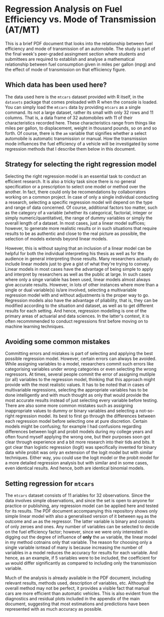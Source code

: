 # Regression Analysis on Fuel Efficiency vs. Mode of Transmission (AT/MT)

This is a brief PDF document that looks into the relationship between fuel efficiency and mode of transmission of an automobile. The study is part of the final week's peer-graded assingment section where students and submittees are required to establish and analyse a mathematical relationship between fuel consumption given in miles per gallon (mpg) and the effect of mode of transmission on that effiiciency figure.

## Which data has been used here?

The data used here is the `mtcars` dataset provided with R itself, in the `datasets` package that comes preloaded with R when the console is loaded. You can simply load the `mtcars` data by providing `mtcars` as a single command. Its not a large dataset, rather its small with only 32 rows and 11 columns. That is, a data frame of 32 automobiles wth 11 of their characteristics recorded here. These characteristics range from things like miles per gallon, to displacement, weight in thousand pounds, so on and so forth. Of course, there is the `am` variable that signifies whether a select automobile is automatic transmission or manual. How the transmission mode influences the fuel efficiency of a vehicle will be investigated by some regression methods that I describe them below in this document.

## Strategy for selecting the right regression model
Selecting the right regression model is an essential task to conduct an efficient research. It is also a tricky task since there is no general specification or a prescription to select one model or method over the another. In fact, there could only be recomendations by collaborrators working on a common project. In case of only a single individual conducting a research, selecting a specific regression model will depend on the type and range of data concerned. Of course, additional factors too matter, such as the category of a variable (whether its categorical, factorial, integer or simply numeric/quantitative), the range of dummy variables or simply the overall length of a dataset. In most cases, just a linear model suffices; however, to generate more realistic results or in such situations that require results to be as authentic and close to the real picture as possible, the selection of models extends beyond linear models.

However, this is without saying that an inclusion of a linear model can be helpful for both the individual interpreting his thesis as well as for the audience in general interpreting those results. Many researchers actually do include linear models just to give a gist of what they're trying to convey. Linear models in most cases have the advantage of being simple to apply and interpret by researchers as well as the public at large. In such cases where only a singe variable has been used, linear models almost always give accurate results. However, in lots of other instances where more than a single or dual variable(s) is/are involved, selecting a multivariable regression model with and without adjustments is the proper way to go. Regression models also have the advantage of pliability, that is, they can be modified according to the situation and dataset, as well as to get different results for each setting. And hence, regression modelling is one of the primary areas of actuarial and data sciences. In the latter's context, it is often recommmended to conduct regressions first before moving on to machine learning techniques.

## Avoiding some common mistakes
Committing errors and mistakes is part of selecting and applying the best possible regression model. However, certain errors can always be avoided. While assigning variables to a model, researchers commit such errors like categorising variables under wrong categories or even selecting the wrong regressors. At times, several people commit the error of assigning mutilple (or all) variables to the regression model, thinking that this approach might provide with the most realistic values. It has to be noted that in cases of multivariable regressions, selecting the appropriate variables has to be done intelligently and with much thought as only that would provide the most accurate results instead of just selecting every variable before testing. There are also some more common mistakes such as assigning inappropriate values to dummy or binary variables and selecting a not-so-right regression model. Its best to first go through the differences between each regression model before selecting one at pure discretion. Certain models might be confusing; for example I had confusions regarding differences between logit and probit models during my college years and often found myself applying the wrong one, but their purposes soon got clear through experience and a bit more research into their tids and bits. It got clear than logistic regression (logit) was specifically invented for binary data while probit was only an extension of the logit model but with similar techniques. Either way, you could use the logit model or the probit model for a more detailed regression analysis but with similar and in some cases, even identical results. And hence, both are identical binomial models.

## Setting regression for `mtcars`
The `mtcars` dataset consists of 11 ariables for 32 observations. Since the data involves simple observations, and since the set is open to anyone for practice or publishing, any regression model can be applied here and tested for its results. The PDF document accompanying this repository shows only simple linear model with also a generalised version of it between `mpg` as the outcome and `am` as the regressor. The latter variable is binary and consists of only zeroes and ones. Any number of variables can be selected to decide on the fuel efficiency factor; however, since we were only interested in digging out the degree of influence of **only** the `am` variable, the linear model in my method cotnains only that variable. The reason for choosing only a single variable isntead of many is because increasing the number of variables in a model reduces the accuracy for results for each variable. And hence, as an example, if 5 variables were to be included, the coefficient for `am` would differ significantly as compared to including only the transmission variable.

Much of the analysis is already available in the PDF document, including relevant results, methods used, description of variables, etc. Although the overall method may not be perfect, it provides a visible fact that manual cars are more efficient than automatic vehicles. This is also evident from the diagnostics and residual plots included in the appendix of the main document, suggesting that most estimations and predictions have been represented with as much accuracy as possible.
